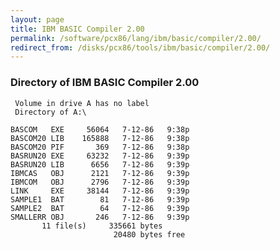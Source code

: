 ```yaml
---
layout: page
title: IBM BASIC Compiler 2.00
permalink: /software/pcx86/lang/ibm/basic/compiler/2.00/
redirect_from: /disks/pcx86/tools/ibm/basic/compiler/2.00/
---
```


### Directory of IBM BASIC Compiler 2.00

     Volume in drive A has no label
     Directory of A:\

    BASCOM   EXE     56064   7-12-86   9:38p
    BASCOM20 LIB    165888   7-12-86   9:38p
    BASCOM20 PIF       369   7-12-86   9:38p
    BASRUN20 EXE     63232   7-12-86   9:39p
    BASRUN20 LIB      6656   7-12-86   9:39p
    IBMCAS   OBJ      2121   7-12-86   9:39p
    IBMCOM   OBJ      2796   7-12-86   9:39p
    LINK     EXE     38144   7-12-86   9:39p
    SAMPLE1  BAT        81   7-12-86   9:39p
    SAMPLE2  BAT        64   7-12-86   9:39p
    SMALLERR OBJ       246   7-12-86   9:39p
           11 file(s)     335661 bytes
                           20480 bytes free
